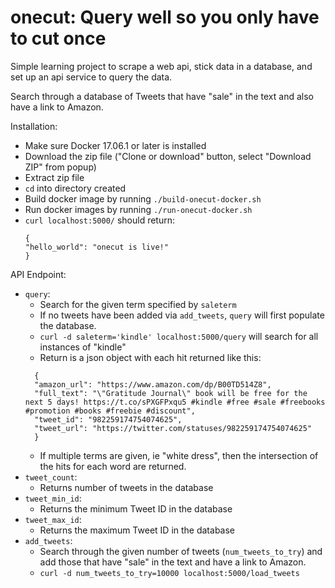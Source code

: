 # onecut:  Query well so you only have to cut once
Simple learning project to scrape a web api, stick data in a database, and set up an api service to query the data.

Search through a database of Tweets that have "sale" in the text and also have a link to Amazon.

Installation:
 * Make sure Docker 17.06.1 or later is installed
 * Download the zip file ("Clone or download" button, select "Download ZIP" from popup)
 * Extract zip file
 * `cd` into directory created
 * Build docker image by running `./build-onecut-docker.sh`
 * Run docker images by running `./run-onecut-docker.sh`
 * `curl localhost:5000/` should return:
    ```
    {
    "hello_world": "onecut is live!"
    }
    ```
 
 API Endpoint:
  * `query`:
    * Search for the given term specified by `saleterm`
    * If no tweets have been added via `add_tweets`, `query` will first populate the database.
    * `curl -d saleterm='kindle' localhost:5000/query` will search for all instances of "kindle"
    * Return is a json object with each hit returned like this:
    ```
      {
      "amazon_url": "https://www.amazon.com/dp/B00TD514Z8",
      "full_text": "\"Gratitude Journal\" book will be free for the next 5 days! https://t.co/sPXGFPxqu5 #kindle #free #sale #freebooks #promotion #books #freebie #discount",
      "tweet_id": "982259174754074625",
      "tweet_url": "https://twitter.com/statuses/982259174754074625"
      }
    ```
    * If multiple terms are given, ie "white dress", then the intersection of the hits for each word are returned.
  * `tweet_count`:
    * Returns number of tweets in the database
  * `tweet_min_id`:
    * Returns the minimum Tweet ID in the database
  * `tweet_max_id`:
    * Returns the maximum Tweet ID in the database
  * `add_tweets`:
    * Search through the given number of tweets (`num_tweets_to_try`) and add those that have "sale" in the text and have a link to Amazon.
    * `curl -d num_tweets_to_try=10000 localhost:5000/load_tweets`



